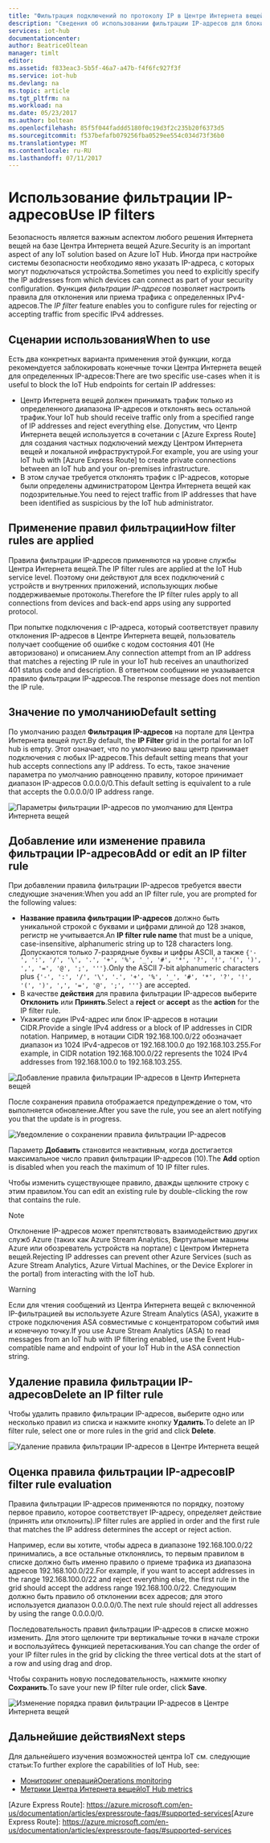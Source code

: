 ```yaml
---
title: "Фильтрация подключений по протоколу IP в Центре Интернета вещей Azure | Документация Майкрософт"
description: "Сведения об использовании фильтрации IP-адресов для блокирования подключений к Центру Интернета вещей Azure с определенных IP-адресов. Вы можете блокировать подключения с отдельных IP-адресов или их диапазонов."
services: iot-hub
documentationcenter: 
author: BeatriceOltean
manager: timlt
editor: 
ms.assetid: f833eac3-5b5f-46a7-a47b-f4f6fc927f3f
ms.service: iot-hub
ms.devlang: na
ms.topic: article
ms.tgt_pltfrm: na
ms.workload: na
ms.date: 05/23/2017
ms.author: boltean
ms.openlocfilehash: 85f5f044faddd5180f0c19d3f2c235b20f6373d5
ms.sourcegitcommit: f537befafb079256fba0529ee554c034d73f36b0
ms.translationtype: MT
ms.contentlocale: ru-RU
ms.lasthandoff: 07/11/2017
---
```

# <a name="use-ip-filters"></a><span data-ttu-id="dd705-104">Использование фильтрации IP-адресов</span><span class="sxs-lookup"><span data-stu-id="dd705-104">Use IP filters</span></span>

<span data-ttu-id="dd705-105">Безопасность является важным аспектом любого решения Интернета вещей на базе Центра Интернета вещей Azure.</span><span class="sxs-lookup"><span data-stu-id="dd705-105">Security is an important aspect of any IoT solution based on Azure IoT Hub.</span></span> <span data-ttu-id="dd705-106">Иногда при настройке системы безопасности необходимо явно указать IP-адреса, с которых могут подключаться устройства.</span><span class="sxs-lookup"><span data-stu-id="dd705-106">Sometimes you need to explicitly specify the IP addresses from which devices can connect as part of your security configuration.</span></span> <span data-ttu-id="dd705-107">Функция _фильтрации IP-адресов_ позволяет настроить правила для отклонения или приема трафика с определенных IPv4-адресов.</span><span class="sxs-lookup"><span data-stu-id="dd705-107">The _IP filter_ feature enables you to configure rules for rejecting or accepting traffic from specific IPv4 addresses.</span></span>

## <a name="when-to-use"></a><span data-ttu-id="dd705-108">Сценарии использования</span><span class="sxs-lookup"><span data-stu-id="dd705-108">When to use</span></span>

<span data-ttu-id="dd705-109">Есть два конкретных варианта применения этой функции, когда рекомендуется заблокировать конечные точки Центра Интернета вещей для определенных IP-адресов:</span><span class="sxs-lookup"><span data-stu-id="dd705-109">There are two specific use-cases when it is useful to block the IoT Hub endpoints for certain IP addresses:</span></span>

- <span data-ttu-id="dd705-110">Центр Интернета вещей должен принимать трафик только из определенного диапазона IP-адресов и отклонять весь остальной трафик.</span><span class="sxs-lookup"><span data-stu-id="dd705-110">Your IoT hub should receive traffic only from a specified range of IP addresses and reject everything else.</span></span> <span data-ttu-id="dd705-111">Допустим, что Центр Интернета вещей используется в сочетании с [Azure Express Route] для создания частных подключений между Центром Интернета вещей и локальной инфраструктурой.</span><span class="sxs-lookup"><span data-stu-id="dd705-111">For example, you are using your IoT hub with [Azure Express Route] to create private connections between an IoT hub and your on-premises infrastructure.</span></span>
- <span data-ttu-id="dd705-112">В этом случае требуется отклонять трафик с IP-адресов, которые были определены администратором Центра Интернета вещей как подозрительные.</span><span class="sxs-lookup"><span data-stu-id="dd705-112">You need to reject traffic from IP addresses that have been identified as suspicious by the IoT hub administrator.</span></span>

## <a name="how-filter-rules-are-applied"></a><span data-ttu-id="dd705-113">Применение правил фильтрации</span><span class="sxs-lookup"><span data-stu-id="dd705-113">How filter rules are applied</span></span>

<span data-ttu-id="dd705-114">Правила фильтрации IP-адресов применяются на уровне службы Центра Интернета вещей.</span><span class="sxs-lookup"><span data-stu-id="dd705-114">The IP filter rules are applied at the IoT Hub service level.</span></span> <span data-ttu-id="dd705-115">Поэтому они действуют для всех подключений с устройств и внутренних приложений, использующих любые поддерживаемые протоколы.</span><span class="sxs-lookup"><span data-stu-id="dd705-115">Therefore the IP filter rules apply to all connections from devices and back-end apps using any supported protocol.</span></span>

<span data-ttu-id="dd705-116">При попытке подключения с IP-адреса, который соответствует правилу отклонения IP-адресов в Центре Интернета вещей, пользователь получает сообщение об ошибке с кодом состояния 401 (Не авторизовано) и описанием.</span><span class="sxs-lookup"><span data-stu-id="dd705-116">Any connection attempt from an IP address that matches a rejecting IP rule in your IoT hub receives an unauthorized 401 status code and description.</span></span> <span data-ttu-id="dd705-117">В ответном сообщении не указывается правило фильтрации IP-адресов.</span><span class="sxs-lookup"><span data-stu-id="dd705-117">The response message does not mention the IP rule.</span></span>

## <a name="default-setting"></a><span data-ttu-id="dd705-118">Значение по умолчанию</span><span class="sxs-lookup"><span data-stu-id="dd705-118">Default setting</span></span>

<span data-ttu-id="dd705-119">По умолчанию раздел **Фильтрация IP-адресов** на портале для Центра Интернета вещей пуст.</span><span class="sxs-lookup"><span data-stu-id="dd705-119">By default, the **IP Filter** grid in the portal for an IoT hub is empty.</span></span> <span data-ttu-id="dd705-120">Этот означает, что по умолчанию ваш центр принимает подключения с любых IP-адресов.</span><span class="sxs-lookup"><span data-stu-id="dd705-120">This default setting means that your hub accepts connections any IP address.</span></span> <span data-ttu-id="dd705-121">То есть, такое значение параметра по умолчанию равноценно правилу, которое принимает диапазон IP-адресов 0.0.0.0/0.</span><span class="sxs-lookup"><span data-stu-id="dd705-121">This default setting is equivalent to a rule that accepts the 0.0.0.0/0 IP address range.</span></span>

![Параметры фильтрации IP-адресов по умолчанию для Центра Интернета вещей][img-ip-filter-default]

## <a name="add-or-edit-an-ip-filter-rule"></a><span data-ttu-id="dd705-123">Добавление или изменение правила фильтрации IP-адресов</span><span class="sxs-lookup"><span data-stu-id="dd705-123">Add or edit an IP filter rule</span></span>

<span data-ttu-id="dd705-124">При добавлении правила фильтрации IP-адресов требуется ввести следующие значения:</span><span class="sxs-lookup"><span data-stu-id="dd705-124">When you add an IP filter rule, you are prompted for the following values:</span></span>

- <span data-ttu-id="dd705-125">**Название правила фильтрации IP-адресов** должно быть уникальной строкой с буквами и цифрами длиной до 128 знаков, регистр не учитывается.</span><span class="sxs-lookup"><span data-stu-id="dd705-125">An **IP filter rule name** that must be a unique, case-insensitive, alphanumeric string up to 128 characters long.</span></span> <span data-ttu-id="dd705-126">Допускаются только 7-разрядные буквы и цифры ASCII, а также `{'-', ':', '/', '\', '.', '+', '%', '_', '#', '*', '?', '!', '(', ')', ',', '=', '@', ';', '''}`.</span><span class="sxs-lookup"><span data-stu-id="dd705-126">Only the ASCII 7-bit alphanumeric characters plus `{'-', ':', '/', '\', '.', '+', '%', '_', '#', '*', '?', '!', '(', ')', ',', '=', '@', ';', '''}` are accepted.</span></span>
- <span data-ttu-id="dd705-127">В качестве **действия** для правила фильтрации IP-адресов выберите **Отклонить** или **Принять**.</span><span class="sxs-lookup"><span data-stu-id="dd705-127">Select a **reject** or **accept** as the **action** for the IP filter rule.</span></span>
- <span data-ttu-id="dd705-128">Укажите один IPv4-адрес или блок IP-адресов в нотации CIDR.</span><span class="sxs-lookup"><span data-stu-id="dd705-128">Provide a single IPv4 address or a block of IP addresses in CIDR notation.</span></span> <span data-ttu-id="dd705-129">Например, в нотации CIDR 192.168.100.0/22 обозначает диапазон из 1024 IPv4-адресов от 192.168.100.0 до 192.168.103.255.</span><span class="sxs-lookup"><span data-stu-id="dd705-129">For example, in CIDR notation 192.168.100.0/22 represents the 1024 IPv4 addresses from 192.168.100.0 to 192.168.103.255.</span></span>

![Добавление правила фильтрации IP-адресов в Центр Интернета вещей][img-ip-filter-add-rule]

<span data-ttu-id="dd705-131">После сохранения правила отображается предупреждение о том, что выполняется обновление.</span><span class="sxs-lookup"><span data-stu-id="dd705-131">After you save the rule, you see an alert notifying you that the update is in progress.</span></span>

![Уведомление о сохранении правила фильтрации IP-адресов][img-ip-filter-save-new-rule]

<span data-ttu-id="dd705-133">Параметр **Добавить** становится неактивным, когда достигается максимальное число правил фильтрации IP-адресов (10).</span><span class="sxs-lookup"><span data-stu-id="dd705-133">The **Add** option is disabled when you reach the maximum of 10 IP filter rules.</span></span>

<span data-ttu-id="dd705-134">Чтобы изменить существующее правило, дважды щелкните строку с этим правилом.</span><span class="sxs-lookup"><span data-stu-id="dd705-134">You can edit an existing rule by double-clicking the row that contains the rule.</span></span>

> [!NOTE]
> <span data-ttu-id="dd705-135">Отклонение IP-адресов может препятствовать взаимодействию других служб Azure (таких как Azure Stream Analytics, Виртуальные машины Azure или обозреватель устройств на портале) с Центром Интернета вещей.</span><span class="sxs-lookup"><span data-stu-id="dd705-135">Rejecting IP addresses can prevent other Azure Services (such as Azure Stream Analytics, Azure Virtual Machines, or the Device Explorer in the portal) from interacting with the IoT hub.</span></span>

> [!WARNING]
> <span data-ttu-id="dd705-136">Если для чтения сообщений из Центра Интернета вещей с включенной IP-фильтрацией вы используете Azure Stream Analytics (ASA), укажите в строке подключения ASA совместимые с концентратором событий имя и конечную точку.</span><span class="sxs-lookup"><span data-stu-id="dd705-136">If you use Azure Stream Analytics (ASA) to read messages from an IoT hub with IP filtering enabled, use the Event Hub-compatible name and endpoint of your IoT Hub in the ASA connection string.</span></span>

## <a name="delete-an-ip-filter-rule"></a><span data-ttu-id="dd705-137">Удаление правила фильтрации IP-адресов</span><span class="sxs-lookup"><span data-stu-id="dd705-137">Delete an IP filter rule</span></span>

<span data-ttu-id="dd705-138">Чтобы удалить правило фильтрации IP-адресов, выберите одно или несколько правил из списка и нажмите кнопку **Удалить**.</span><span class="sxs-lookup"><span data-stu-id="dd705-138">To delete an IP filter rule, select one or more rules in the grid and click **Delete**.</span></span>

![Удаление правила фильтрации IP-адресов в Центре Интернета вещей][img-ip-filter-delete-rule]

## <a name="ip-filter-rule-evaluation"></a><span data-ttu-id="dd705-140">Оценка правила фильтрации IP-адресов</span><span class="sxs-lookup"><span data-stu-id="dd705-140">IP filter rule evaluation</span></span>

<span data-ttu-id="dd705-141">Правила фильтрации IP-адресов применяются по порядку, поэтому первое правило, которое соответствует IP-адресу, определяет действие (принять или отклонить).</span><span class="sxs-lookup"><span data-stu-id="dd705-141">IP filter rules are applied in order and the first rule that matches the IP address determines the accept or reject action.</span></span>

<span data-ttu-id="dd705-142">Например, если вы хотите, чтобы адреса в диапазоне 192.168.100.0/22 принимались, а все остальные отклонялись, то первым правилом в списке должно быть именно правило о приеме трафика из диапазона адресов 192.168.100.0/22.</span><span class="sxs-lookup"><span data-stu-id="dd705-142">For example, if you want to accept addresses in the range 192.168.100.0/22 and reject everything else, the first rule in the grid should accept the address range 192.168.100.0/22.</span></span> <span data-ttu-id="dd705-143">Следующим должно быть правило об отклонении всех адресов; для этого используется диапазон 0.0.0.0/0.</span><span class="sxs-lookup"><span data-stu-id="dd705-143">The next rule should reject all addresses by using the range 0.0.0.0/0.</span></span>

<span data-ttu-id="dd705-144">Последовательность правил фильтрации IP-адресов в списке можно изменить. Для этого щелкните три вертикальные точки в начале строки и воспользуйтесь функцией перетаскивания.</span><span class="sxs-lookup"><span data-stu-id="dd705-144">You can change the order of your IP filter rules in the grid by clicking the three vertical dots at the start of a row and using drag and drop.</span></span>

<span data-ttu-id="dd705-145">Чтобы сохранить новую последовательность, нажмите кнопку **Сохранить**.</span><span class="sxs-lookup"><span data-stu-id="dd705-145">To save your new IP filter rule order, click **Save**.</span></span>

![Изменение порядка правил фильтрации IP-адресов в Центре Интернета вещей][img-ip-filter-rule-order]

## <a name="next-steps"></a><span data-ttu-id="dd705-147">Дальнейшие действия</span><span class="sxs-lookup"><span data-stu-id="dd705-147">Next steps</span></span>

<span data-ttu-id="dd705-148">Для дальнейшего изучения возможностей центра IoT см. следующие статьи:</span><span class="sxs-lookup"><span data-stu-id="dd705-148">To further explore the capabilities of IoT Hub, see:</span></span>

- <span data-ttu-id="dd705-149">[Мониторинг операций][lnk-monitor]</span><span class="sxs-lookup"><span data-stu-id="dd705-149">[Operations monitoring][lnk-monitor]</span></span>
- <span data-ttu-id="dd705-150">[Метрики Центра Интернета вещей][lnk-metrics]</span><span class="sxs-lookup"><span data-stu-id="dd705-150">[IoT Hub metrics][lnk-metrics]</span></span>

<!-- Images -->
[img-ip-filter-default]: ./media/iot-hub-ip-filtering/ip-filter-default.png
[img-ip-filter-add-rule]: ./media/iot-hub-ip-filtering/ip-filter-add-rule.png
[img-ip-filter-save-new-rule]: ./media/iot-hub-ip-filtering/ip-filter-save-new-rule.png
[img-ip-filter-delete-rule]: ./media/iot-hub-ip-filtering/ip-filter-delete-rule.png
[img-ip-filter-rule-order]: ./media/iot-hub-ip-filtering/ip-filter-rule-order.png


<!-- Links -->

[IoT Hub developer guide]: iot-hub-devguide.md
<span data-ttu-id="dd705-151">[Azure Express Route]:  https://azure.microsoft.com/en-us/documentation/articles/expressroute-faqs/#supported-services</span><span class="sxs-lookup"><span data-stu-id="dd705-151">[Azure Express Route]:  https://azure.microsoft.com/en-us/documentation/articles/expressroute-faqs/#supported-services</span></span>

[lnk-monitor]: iot-hub-operations-monitoring.md
[lnk-metrics]: iot-hub-metrics.md